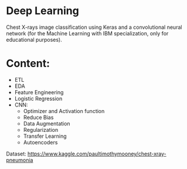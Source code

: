 # Deep Learning
Chest X-rays image classification using Keras and a convolutional neural network (for the Machine Learning with IBM specialization, only for educational purposes).

# Content:

- ETL
- EDA
- Feature Engineering
- Logistic Regression
- CNN:
  - Optimizer and Activation function
  - Reduce Bias
  - Data Augmentation
  - Regularization
  - Transfer Learning
  - Autoencoders

Dataset: https://www.kaggle.com/paultimothymooney/chest-xray-pneumonia
